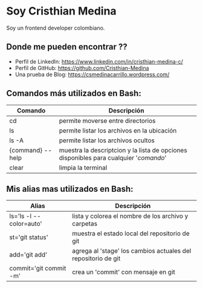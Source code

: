 # Soy Cristhian Medina

Soy un frontend developer colombiano.

## Donde me pueden encontrar ??

- Perfil de LinkedIn: https://www.linkedin.com/in/cristhian-medina-c/
- Perfil de GitHub: https://github.com/Cristhian-Medina
- Una prueba de Blog: https://csmedinacarrillo.wordpress.com/

## Comandos más utilizados en Bash:

| Comando               | Descripción                                                                           |
| --------------------- | ------------------------------------------------------------------------------------- |
| cd                    | permite moverse entre directorios                                                     |
| ls                    | permite listar los archivos en la ubicación                                           |
| ls -A                 | permite listar los archivos ocultos                                                   |
| {command} --help      | muestra la descriptcion y la lista de opciones disponibles para cualquier '_comando_' |
| clear                 | limpia la terminal                                                                    |

## Mis alias mas utilizados en Bash:

| Alias                   | Descripción                                                                         |
| ----------------------  | ----------------------------------------------------------------------------------- |
| ls='ls -l --color=auto' | lista y colorea el nombre de los archivo y carpetas                                 |
| st='git status'         | muestra el estado local del repositorio de git                                      |
| add='git add'           | agrega al 'stage' los cambios actuales del repositorio de git                       |
| commit='git commit -m'  | crea un 'commit' con mensaje en git                                                 |

